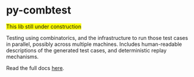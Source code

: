 # py-combtest
<span style="background-color: #FFFF00">This lib still under construction</span>

Testing using combinatorics, and the infrastructure to run those test cases in parallel, possibly across multiple machines.
Includes human-readable descriptions of the generated test cases, and deterministic replay mechanisms.

Read the full docs [here](https://github.west.isilon.com/pages/mbryan/py-combtest/).

